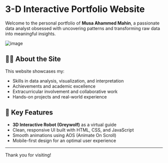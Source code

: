 # 3-D Interactive Portfolio Website

Welcome to the personal portfolio of **Musa Ahammed Mahin**, a passionate data analyst obsessed with uncovering patterns and transforming raw data into meaningful insights.

![image](https://github.com/user-attachments/assets/7427c3c4-2b22-49e3-a1fb-8b34b218b5cb)


## 👨‍💻 About the Site

This website showcases my:
- Skills in data analysis, visualization, and interpretation
- Achievements and academic excellence
- Extracurricular involvement and collaborative work
- Hands-on projects and real-world experience

## 🚀 Key Features

- **3D Interactive Robot (Greywolf)** as a virtual guide
- Clean, responsive UI built with HTML, CSS, and JavaScript
- Smooth animations using AOS (Animate On Scroll)
- Mobile-first design for an optimal user experience



---

Thank you for visiting!
